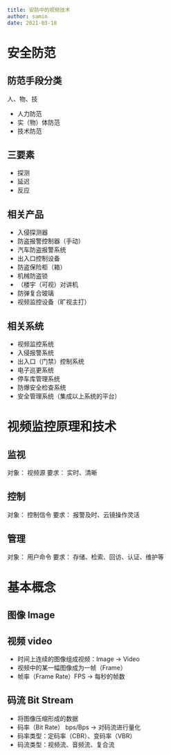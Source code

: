 ```yaml
title: 安防中的视频技术 
author: samin
date: 2021-03-18
```

# 安全防范

## 防范手段分类

人、物、技

- 人力防范
- 实（物）体防范
- 技术防范

## 三要素

- 探测
- 延迟
- 反应

## 相关产品

- 入侵探测器
- 防盗报警控制器（手动）
- 汽车防盗报警系统
- 出入口控制设备
- 防盗保险柜（箱）
- 机械防盗锁
- （楼宇（可视）对讲机
- 防弹复合玻璃
- 视频监控设备（旷视主打）

## 相关系统

- 视频监控系统
- 入侵报警系统
- 出入口（门禁）控制系统
- 电子巡更系统
- 停车库管理系统
- 防爆安全检查系统
- 安全管理系统（集成以上系统的平台）

# 视频监控原理和技术

## 监视

对象： 视频源
要求： 实时、清晰

## 控制

对象： 控制信令
要求： 报警及时、云镜操作灵活

## 管理

对象： 用户命令
要求： 存储、检索、回访、认证、维护等

# 基本概念

## 图像 Image

## 视频 video

- 时间上连续的图像组成视频：Image -> Video
- 视频中的某一幅图像成为一帧（Frame）
- 帧率（Frame Rate）FPS -> 每秒的帧数

## 码流 Bit Stream

- 将图像压缩形成的数据
- 码率（Bit Rate） bps/Bps -> 对码流进行量化
- 码率类型：定码率（CBR）、变码率（VBR）
- 码流类型：视频流、音频流、复合流
